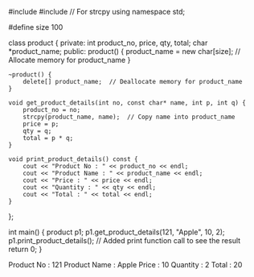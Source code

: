 #include <iostream>
#include <cstring>  // For strcpy
using namespace std;

#define size 100

class product {
private:
    int product_no, price, qty, total;
    char *product_name;
public:
    product() {
        product_name = new char[size];  // Allocate memory for product_name
    }

    ~product() {
        delete[] product_name;  // Deallocate memory for product_name
    }

    void get_product_details(int no, const char* name, int p, int q) {
        product_no = no;
        strcpy(product_name, name);  // Copy name into product_name
        price = p;
        qty = q;
        total = p * q;
    }

    void print_product_details() const {
        cout << "Product No : " << product_no << endl;
        cout << "Product Name : " << product_name << endl;
        cout << "Price : " << price << endl;
        cout << "Quantity : " << qty << endl;
        cout << "Total : " << total << endl;
    }
};

int main() {
    product p1;
    p1.get_product_details(121, "Apple", 10, 2);
    p1.print_product_details();  // Added print function call to see the result
    return 0;
}

Product No : 121
Product Name : Apple
Price : 10
Quantity : 2
Total : 20
